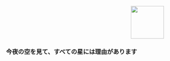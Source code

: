 <div align="right">
  <img height="90" src="https://i.pinimg.com/originals/93/a7/77/93a777af216ae409b7d0464d21b14c07.gif"  />
</div>

<h3 align="center">今夜の空を見て、すべての星には理由があります</h3>

###
